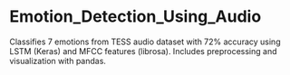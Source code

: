 # Emotion_Detection_Using_Audio
Classifies 7 emotions from TESS audio dataset with 72% accuracy using LSTM (Keras) and MFCC features (librosa). Includes preprocessing and visualization with pandas.
